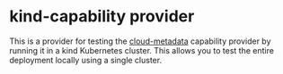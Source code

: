 # kind-capability provider

This is a provider for testing the [cloud-metadata](../cloud-metadata)
capability provider by running it in a kind Kubernetes cluster. This allows you
to test the entire deployment locally using a single cluster.
